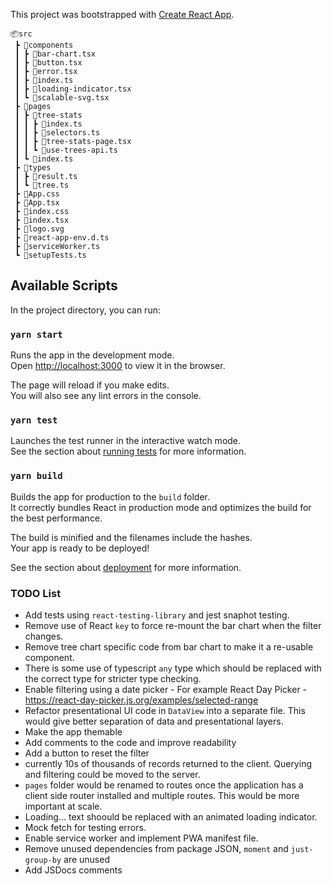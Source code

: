This project was bootstrapped with [Create React App](https://github.com/facebook/create-react-app).


```
📦src
 ┣ 📂components
 ┃ ┣ 📜bar-chart.tsx
 ┃ ┣ 📜button.tsx
 ┃ ┣ 📜error.tsx
 ┃ ┣ 📜index.ts
 ┃ ┣ 📜loading-indicator.tsx
 ┃ ┗ 📜scalable-svg.tsx
 ┣ 📂pages
 ┃ ┣ 📂tree-stats
 ┃ ┃ ┣ 📜index.ts
 ┃ ┃ ┣ 📜selectors.ts
 ┃ ┃ ┣ 📜tree-stats-page.tsx
 ┃ ┃ ┗ 📜use-trees-api.ts
 ┃ ┗ 📜index.ts
 ┣ 📂types
 ┃ ┣ 📜result.ts
 ┃ ┗ 📜tree.ts
 ┣ 📜App.css
 ┣ 📜App.tsx
 ┣ 📜index.css
 ┣ 📜index.tsx
 ┣ 📜logo.svg
 ┣ 📜react-app-env.d.ts
 ┣ 📜serviceWorker.ts
 ┗ 📜setupTests.ts
 ```

## Available Scripts

In the project directory, you can run:

### `yarn start`

Runs the app in the development mode.<br />
Open [http://localhost:3000](http://localhost:3000) to view it in the browser.

The page will reload if you make edits.<br />
You will also see any lint errors in the console.

### `yarn test`

Launches the test runner in the interactive watch mode.<br />
See the section about [running tests](https://facebook.github.io/create-react-app/docs/running-tests) for more information.

### `yarn build`

Builds the app for production to the `build` folder.<br />
It correctly bundles React in production mode and optimizes the build for the best performance.

The build is minified and the filenames include the hashes.<br />
Your app is ready to be deployed!

See the section about [deployment](https://facebook.github.io/create-react-app/docs/deployment) for more information.


### TODO List

* Add tests using `react-testing-library` and jest snaphot testing.
* Remove use of React `key` to force re-mount the bar chart when the filter changes. 
* Remove tree chart specific code from bar chart to make it a re-usable component.
* There is some use of typescript `any` type which should be replaced with the correct type for stricter type checking.
* Enable filtering using a date picker - For example React Day Picker - https://react-day-picker.js.org/examples/selected-range
* Refactor presentational UI code in `DataView` into a separate file. This would give better separation of data and presentational layers.
* Make the app themable
* Add comments to the code and improve readability
* Add a button to reset the filter
* currently 10s of thousands of records returned to the client. Querying and filtering could be moved to the server.
* `pages` folder would be renamed to routes once the application has a client side router installed and multiple routes. This would be more important at scale.
* Loading... text shoould be replaced with an animated loading indicator. 
* Mock fetch for testing errors.
* Enable service worker and implement PWA manifest file.
* Remove unused dependencies from package JSON, `moment` and `just-group-by` are unused
* Add JSDocs comments